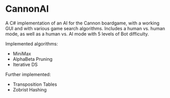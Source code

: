 # CannonAI
A C# implementation of an AI for the Cannon boardgame, with a working GUI and with various game search algorithms.
Includes a human vs. human mode, as well as a human vs. AI mode with 5 levels of Bot difficulty.

Implemented algorithms:
 - MiniMax
 - AlphaBeta Pruning
 - Iterative DS

Further implemented:
 - Transposition Tables
 - Zobrist Hashing
